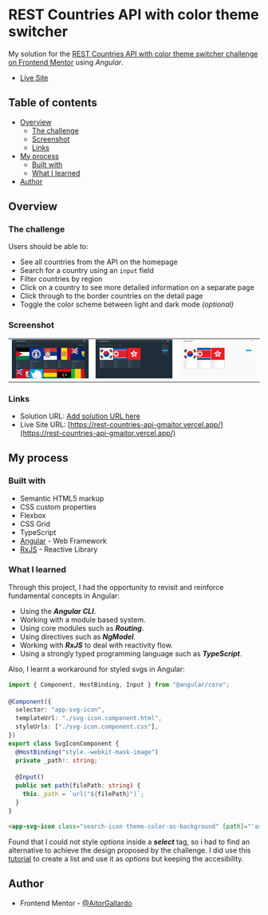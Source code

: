 # REST Countries API with color theme switcher

My solution for the [REST Countries API with color theme switcher challenge on Frontend Mentor](https://www.frontendmentor.io/challenges/rest-countries-api-with-color-theme-switcher-5cacc469fec04111f7b848ca) using _Angular_.

- [Live Site](https://rest-countries-api-gmaitor.vercel.app/)

## Table of contents

- [Overview](#overview)
  - [The challenge](#the-challenge)
  - [Screenshot](#screenshot)
  - [Links](#links)
- [My process](#my-process)
  - [Built with](#built-with)
  - [What I learned](#what-i-learned)
- [Author](#author)

## Overview

### The challenge

Users should be able to:

- See all countries from the API on the homepage
- Search for a country using an `input` field
- Filter countries by region
- Click on a country to see more detailed information on a separate page
- Click through to the border countries on the detail page
- Toggle the color scheme between light and dark mode _(optional)_

### Screenshot

<table>
        <tr>
            <td>
                <img src="./src/assets/screenshot-full.png"
                    alt="Desktop site" width="100%" title="Desktop site"  />
            </td>
		        <td>
                <img src="./src/assets/screenshot-active.png"
                    alt="Mobile site" width="100%" title="Mobile site"/>
            </td>
            <td>
                <img src="./src/assets/screenshot-active-light.png"
                    alt="Active site" width="100%" title="Active site"/>
            </td>
            </tr>
</table>

### Links

- Solution URL: [Add solution URL here](https://your-solution-url.com)
- Live Site URL: [https://rest-countries-api-gmaitor.vercel.app/](https://rest-countries-api-gmaitor.vercel.app/)

## My process

### Built with

- Semantic HTML5 markup
- CSS custom properties
- Flexbox
- CSS Grid
- TypeScript
- [Angular](https://reactjs.org/) - Web Framework
- [RxJS](https://rxjs.dev/) - Reactive Library

### What I learned

Through this project, I had the opportunity to revisit and reinforce fundamental concepts in Angular:

- Using the **_Angular CLI_**.
- Working with a module based system.
- Using core modules such as **_Routing_**.
- Using directives such as **_NgModel_**.
- Working with **_RxJS_** to deal with reactivity flow.
- Using a strongly typed programming language such as **_TypeScript_**.

Also, I learnt a workaround for styled svgs in Angular:

```ts
import { Component, HostBinding, Input } from "@angular/core";

@Component({
  selector: "app-svg-icon",
  templateUrl: "./svg-icon.component.html",
  styleUrls: ["./svg-icon.component.css"],
})
export class SvgIconComponent {
  @HostBinding("style.-webkit-mask-image")
  private _path!: string;

  @Input()
  public set path(filePath: string) {
    this._path = `url("${filePath}")`;
  }
}
```

```html
<app-svg-icon class="search-icon theme-color-as-background" [path]="'assets/search-icon.svg'"></app-svg-icon>
```

Found that I could not style _options_ inside a **_select_** tag, so i had to find an alternative to achieve the design proposed by the challenge. I did use this [tutorial](https://www.youtube.com/watch?v=-0VuZEYIYuI&t=142s) to create a list and use it as _options_ but keeping the accesibility.

## Author

- Frontend Mentor - [@AitorGallardo](https://www.frontendmentor.io/profile/AitorGallardo)
